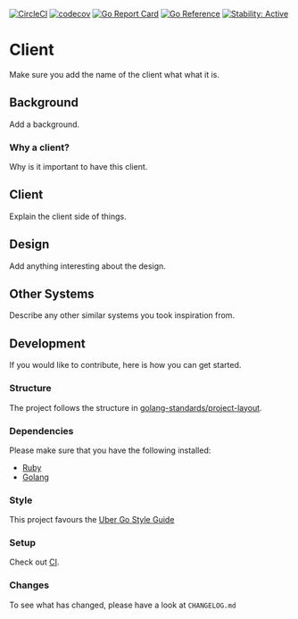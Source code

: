 [![CircleCI](https://circleci.com/gh/alexfalkowski/go-client-template.svg?style=svg)](https://circleci.com/gh/alexfalkowski/go-client-template)
[![codecov](https://codecov.io/gh/alexfalkowski/go-client-template/graph/badge.svg?token=QSRFU8VNST)](https://codecov.io/gh/alexfalkowski/go-client-template)
[![Go Report Card](https://goreportcard.com/badge/github.com/alexfalkowski/go-client-template)](https://goreportcard.com/report/github.com/alexfalkowski/go-client-template)
[![Go Reference](https://pkg.go.dev/badge/github.com/alexfalkowski/go-client-template.svg)](https://pkg.go.dev/github.com/alexfalkowski/go-client-template)
[![Stability: Active](https://masterminds.github.io/stability/active.svg)](https://masterminds.github.io/stability/active.html)

# Client

Make sure you add the name of the client what what it is.

## Background

Add a background.

### Why a client?

Why is it important to have this client.

## Client

Explain the client side of things.

## Design

Add anything interesting about the design.

## Other Systems

Describe any other similar systems you took inspiration from.

## Development

If you would like to contribute, here is how you can get started.

### Structure

The project follows the structure in [golang-standards/project-layout](https://github.com/golang-standards/project-layout).

### Dependencies

Please make sure that you have the following installed:
- [Ruby](https://www.ruby-lang.org/en/)
- [Golang](https://go.dev/)

### Style

This project favours the [Uber Go Style Guide](https://github.com/uber-go/guide/blob/master/style.md)

### Setup

Check out [CI](.circleci/config.yml).

### Changes

To see what has changed, please have a look at `CHANGELOG.md`
